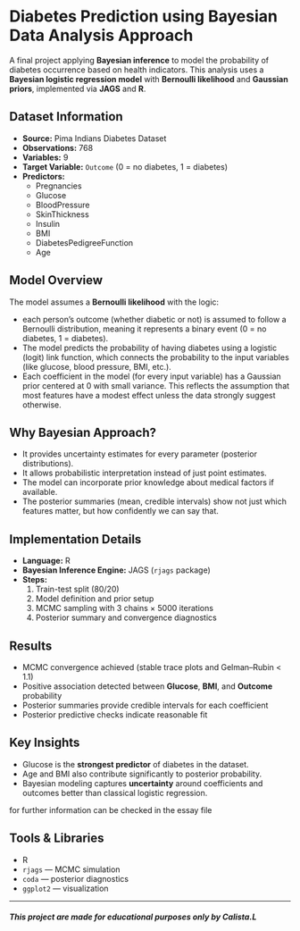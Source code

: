 # Diabetes Prediction using Bayesian Data Analysis Approach
A final project applying **Bayesian inference** to model the probability of diabetes occurrence based on health indicators.   This analysis uses a **Bayesian logistic regression model** with **Bernoulli likelihood** and **Gaussian priors**, implemented via **JAGS** and **R**.


## Dataset Information
- **Source:** Pima Indians Diabetes Dataset  
- **Observations:** 768  
- **Variables:** 9  
- **Target Variable:** `Outcome` (0 = no diabetes, 1 = diabetes)  
- **Predictors:**
  - Pregnancies  
  - Glucose  
  - BloodPressure  
  - SkinThickness  
  - Insulin  
  - BMI  
  - DiabetesPedigreeFunction  
  - Age  

##  Model Overview

The model assumes a **Bernoulli likelihood** with the logic:

- each person’s outcome (whether diabetic or not) is assumed to follow a Bernoulli distribution, meaning it represents a binary event (0 = no diabetes, 1 = diabetes).
- The model predicts the probability of having diabetes using a logistic (logit) link function, which connects the probability to the input variables (like glucose, blood pressure, BMI, etc.).
- Each coefficient in the model (for every input variable) has a Gaussian prior centered at 0 with small variance. This reflects the assumption that most features have a modest effect unless the data strongly suggest otherwise.

##  Why Bayesian Approach?

- It provides uncertainty estimates for every parameter (posterior distributions).
- It allows probabilistic interpretation instead of just point estimates.
- The model can incorporate prior knowledge about medical factors if available.
- The posterior summaries (mean, credible intervals) show not just which features matter, but how confidently we can say that.

  
## Implementation Details

- **Language:** R  
- **Bayesian Inference Engine:** JAGS (`rjags` package)  
- **Steps:**
  1. Train-test split (80/20)
  2. Model definition and prior setup
  3. MCMC sampling with 3 chains × 5000 iterations
  4. Posterior summary and convergence diagnostics

## Results

- MCMC convergence achieved (stable trace plots and Gelman–Rubin < 1.1)  
- Positive association detected between **Glucose**, **BMI**, and **Outcome** probability  
- Posterior summaries provide credible intervals for each coefficient  
- Posterior predictive checks indicate reasonable fit


## Key Insights
- Glucose is the **strongest predictor** of diabetes in the dataset.  
- Age and BMI also contribute significantly to posterior probability.  
- Bayesian modeling captures **uncertainty** around coefficients and outcomes better than classical logistic regression.

for further information can be checked in the essay file


##  Tools & Libraries
- R  
- `rjags` — MCMC simulation  
- `coda` — posterior diagnostics  
- `ggplot2` — visualization  

---

##### This project are made for educational purposes only by Calista.L

